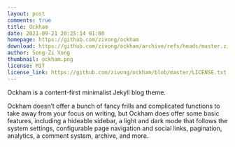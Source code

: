 ```yaml
---
layout: post
comments: true
title: Ockham
date: 2021-09-21 20:25:14 01:00
homepage: https://github.com/zivong/ockham
download: https://github.com/zivong/ockham/archive/refs/heads/master.zip
author: Song-Zi Vong
thumbnail: ockham.png
license: MIT
license_link: https://github.com/zivong/ockham/blob/master/LICENSE.txt
---
```


Ockham is a content-first minimalist Jekyll blog theme.

Ockham doesn’t offer a bunch of fancy frills and complicated functions to take away from your focus on writing, but Ockham does offer some basic features, including a hideable sidebar, a light and dark mode that follows the system settings, configurable page navigation and social links, pagination, analytics, a comment system, archive, and more.
